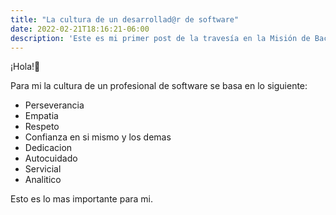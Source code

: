 ```yaml
---
title: "La cultura de un desarrollad@r de software"
date: 2022-02-21T18:16:21-06:00
description: 'Este es mi primer post de la travesía en la Misión de Backend con Node JS de Launch X.'
---
```


¡Hola!:rocket:

Para mi la cultura de un profesional de software se basa en lo siguiente:

- Perseverancia
- Empatia
- Respeto
- Confianza en si mismo y los demas 
- Dedicacion
- Autocuidado
- Servicial
- Analitico

Esto es lo mas importante para mi. 
